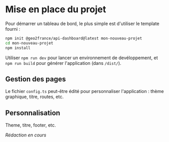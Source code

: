 # Mise en place du projet

Pour démarrer un tableau de bord, le plus simple est d'utiliser le template fourni :

```sh
npm init @geo2france/api-dashboard@latest mon-nouveau-projet
cd mon-nouveau-projet
npm install
```

Utiliser `npm run dev` pour lancer un environnement de devéloppement, et `npm run build` pour générer l'application (dans `/dist/`).

## Gestion des pages

Le fichier `config.ts` peut-être édité pour personnaliser l'application : thème graphique, titre, routes, etc.

## Personnalisation

Theme, titre, footer, etc.

*Rédaction en cours*